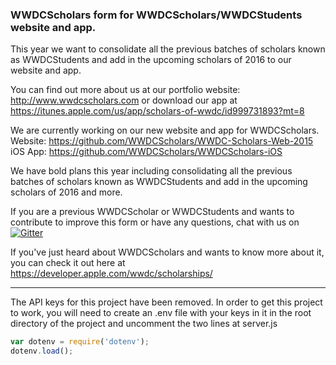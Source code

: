 ### WWDCScholars form for WWDCScholars/WWDCStudents website and app.

This year we want to consolidate all the previous batches of scholars known as WWDCStudents and add in the upcoming scholars of 2016 to our website and app.

You can find out more about us at our portfolio website: http://www.wwdcscholars.com or download our app at https://itunes.apple.com/us/app/scholars-of-wwdc/id999731893?mt=8

We are currently working on our new website and app for WWDCScholars. 
Website: https://github.com/WWDCScholars/WWDC-Scholars-Web-2015
iOS App: https://github.com/WWDCScholars/WWDCScholars-iOS

We have bold plans this year including consolidating all the previous batches of scholars known as WWDCStudents and add in the upcoming scholars of 2016 and more.

If you are a previous WWDCScholar or WWDCStudents and wants to contribute to improve this form or have any questions, chat with us on [![Gitter](https://badges.gitter.im/WWDCScholars/WWDCScholars-form.svg)](https://gitter.im/WWDCScholars/WWDCScholars-form?utm_source=badge&utm_medium=badge&utm_campaign=pr-badge&utm_content=badge)

If you've just heard about WWDCScholars and wants to know more about it, you can check it out here at https://developer.apple.com/wwdc/scholarships/

* * *
The API keys for this project have been removed. In order to get this project to work, you will need to create an .env file with your keys in it in the root directory of the project and uncomment the two lines at server.js 

```javascript
var dotenv = require('dotenv'); 
dotenv.load();
```
